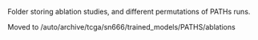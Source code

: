 Folder storing ablation studies, and different permutations of PATHs runs.

Moved to /auto/archive/tcga/sn666/trained_models/PATHS/ablations
